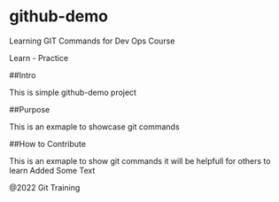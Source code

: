 # github-demo
Learning GIT Commands for Dev Ops Course

Learn - Practice

##Intro

This is simple github-demo project

##Purpose

This is an exmaple to showcase git commands

##How to Contribute

This is an exmaple to show git commands
it will be helpfull for others to learn
Added Some Text

@2022 Git Training
